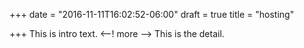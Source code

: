+++
date = "2016-11-11T16:02:52-06:00"
draft = true
title = "hosting"

+++
This is intro text.
<--! more -->
This is the detail.
